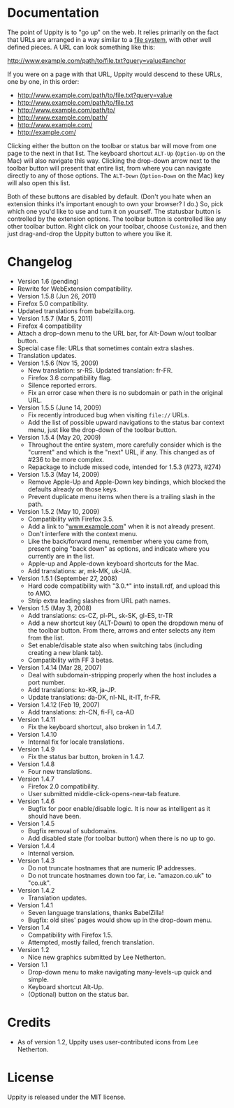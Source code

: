 # Documentation

The point of Uppity is to "go up" on the web.
It relies primarily on the fact that URLs are arranged in a way similar to a [file system](http://en.wikipedia.org/wiki/File_system), with other well defined pieces.
A URL can look something like this:

 http://www.example.com/path/to/file.txt?query=value#anchor

If you were on a page with that URL, Uppity would descend to these URLs, one by one, in this order:

 * http://www.example.com/path/to/file.txt?query=value
 * http://www.example.com/path/to/file.txt
 * http://www.example.com/path/to/
 * http://www.example.com/path/
 * http://www.example.com/
 * http://example.com/

Clicking either the button on the toolbar or status bar will move from one page to the next in that list.
The keyboard shortcut `ALT-Up` (`Option-Up` on the Mac) will also navigate this way.
Clicking the drop-down arrow next to the toolbar button will present that entire list, from where you can navigate directly to any of those options.  The `ALT-Down` (`Option-Down` on the Mac) key will also open this list.

Both of these buttons are disabled by default.
(Don't you hate when an extension thinks it's important enough to own your browser?  I do.)
So, pick which one you'd like to use and turn it on yourself.
The statusbar button is controlled by the extension options.
The toolbar button is controlled like any other toolbar button.
Right click on your toolbar, choose `Customize`, and then just drag-and-drop the Uppity button to where you like it.

# Changelog

 * Version 1.6 (pending)
  * Rewrite for WebExtension compatibility.
 * Version 1.5.8 (Jun 26, 2011)
  * Firefox 5.0 compatibility.
  * Updated translations from babelzilla.org.
 * Version 1.5.7 (Mar 5, 2011)
  * Firefox 4 compatibility
  * Attach a drop-down menu to the URL bar, for Alt-Down w/out toolbar button.
  * Special case file: URLs that sometimes contain extra slashes.
  * Translation updates.
 * Version 1.5.6 (Nov 15, 2009)
   * New translation: sr-RS.  Updated translation: fr-FR.
   * Firefox 3.6 compatibility flag.
   * Silence reported errors.
   * Fix an error case when there is no subdomain or path in the original URL.
 * Version 1.5.5 (June 14, 2009)
   * Fix recently introduced bug when visiting `file://` URLs. 
   * Add the list of possible upward navigations to the status bar context menu, just like the drop-down of the toolbar button.
 * Version 1.5.4 (May 20, 2009)
   * Throughout the entire system, more carefully consider which is the "current" and which is the "next" URL, if any.  This changed as of #236 to be more complex.
   * Repackage to include missed code, intended for 1.5.3 (#273, #274)
 * Version 1.5.3 (May 14, 2009)
   * Remove Apple-Up and Apple-Down key bindings, which blocked the defaults already on those keys.
   * Prevent duplicate menu items when there is a trailing slash in the path.
 * Version 1.5.2 (May 10, 2009)
   * Compatibility with Firefox 3.5.
   * Add a link to "www.example.com" when it is not already present.
   * Don't interfere with the context menu.
   * Like the back/forward menu, remember where you came from, present going "back down" as options, and indicate where you currently are in the list.
   * Apple-up and Apple-down keyboard shortcuts for the Mac.
   * Add translations: ar, mk-MK, uk-UA.
 * Version 1.5.1 (September 27, 2008)
   * Hard code compatibility with "3.0.*" into install.rdf, and upload this to AMO.
   * Strip extra leading slashes from URL path names.
 * Version 1.5 (May 3, 2008)
   * Add translations: cs-CZ, pl-PL, sk-SK, gl-ES, tr-TR
   * Add a new shortcut key (ALT-Down) to open the dropdown menu of the toolbar button.  From there, arrows and enter selects any item from the list.
   * Set enable/disable state also when switching tabs (including creating a new blank tab).
   * Compatibility with FF 3 betas.
 * Version 1.4.14 (Mar 28, 2007)
   * Deal with subdomain-stripping properly when the host includes a port number.
   * Add translations: ko-KR, ja-JP.
   * Update translations: da-DK, nl-NL, it-IT, fr-FR.
 * Version 1.4.12 (Feb 19, 2007)
   * Add translations: zh-CN, fi-FI, ca-AD
 * Version 1.4.11
   * Fix the keyboard shortcut, also broken in 1.4.7.
 * Version 1.4.10
   * Internal fix for locale translations.
 * Version 1.4.9
   * Fix the status bar button, broken in 1.4.7.
 * Version 1.4.8
   * Four new translations.
 * Version 1.4.7
   * Firefox 2.0 compatibility.
   * User submitted middle-click-opens-new-tab feature.
 * Version 1.4.6
   * Bugfix for poor enable/disable logic.  It is now as intelligent as it should have been.
 * Version 1.4.5
   * Bugfix removal of subdomains.
   * Add disabled state (for toolbar button) when there is no up to go.
 * Version 1.4.4
   * Internal version.
 * Version 1.4.3
   * Do not truncate hostnames that are numeric IP addresses.
   * Do not truncate hostnames down too far, i.e. "amazon.co.uk" to "co.uk".
 * Version 1.4.2
   * Translation updates.
 * Version 1.4.1
   * Seven language translations, thanks BabelZilla!
   * Bugfix: old sites' pages would show up in the drop-down menu.
 * Version 1.4
   * Compatibility with Firefox 1.5.
   * Attempted, mostly failed, french translation.
 * Version 1.2
   * Nice new graphics submitted by Lee Netherton.
 * Version 1.1
   * Drop-down menu to make navigating many-levels-up quick and simple.
   * Keyboard shortcut Alt-Up.
   * (Optional) button on the status bar.

# Credits

 * As of version 1.2, Uppity uses user-contributed icons from Lee Netherton.

# License

Uppity is released under the MIT license.
